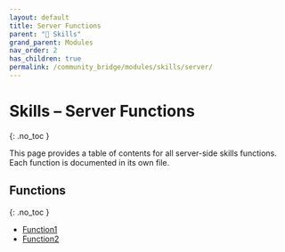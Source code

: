 ```yaml
---
layout: default
title: Server Functions
parent: "🎯 Skills"
grand_parent: Modules
nav_order: 2
has_children: true
permalink: /community_bridge/modules/skills/server/
---
```


# Skills – Server Functions
{: .no_toc }

This page provides a table of contents for all server-side skills functions. Each function is documented in its own file.

## Functions
{: .no_toc }

- [Function1](server/Function1.md)
- [Function2](server/Function2.md)
